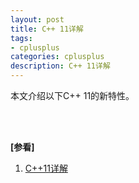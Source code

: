 ```yaml
---
layout: post
title: C++ 11详解
tags:
- cplusplus
categories: cplusplus
description: C++ 11详解
---
```



本文介绍以下C++ 11的新特性。

<!-- more -->









<br />
<br />

**[参看]**

1. [C++11详解](https://blog.csdn.net/weixin_59371851/article/details/127030404)

<br />
<br />
<br />


